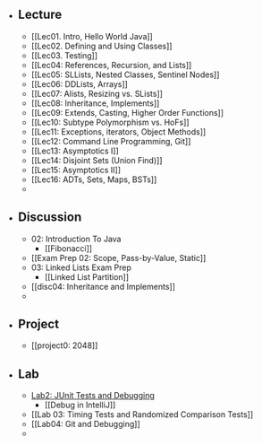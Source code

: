 - ## Lecture
	- [[Lec01. Intro, Hello World Java]]
	- [[Lec02. Defining and Using Classes]]
	- [[Lec03. Testing]]
	- [[Lec04: References, Recursion, and Lists]]
	- [[Lec05: SLLists, Nested Classes, Sentinel Nodes]]
	- [[Lec06: DDLists, Arrays]]
	- [[Lec07: Alists, Resizing vs. SLists]]
	- [[Lec08: Inheritance, Implements]]
	- [[Lec09: Extends, Casting, Higher Order Functions]]
	- [[Lec10: Subtype Polymorphism vs. HoFs]]
	- [[Lec11: Exceptions, iterators, Object Methods]]
	- [[Lec12: Command Line Programming, Git]]
	- [[Lec13: Asymptotics I]]
	- [[Lec14: Disjoint Sets (Union Find)]]
	- [[Lec15: Asymptotics II]]
	- [[Lec16: ADTs, Sets, Maps, BSTs]]
	-
- ## Discussion
	- 02: Introduction To Java
		- [[Fibonacci]]
	- [[Exam Prep 02: Scope, Pass-by-Value, Static]]
	- 03: Linked Lists Exam Prep
		- [[Linked List Partition]]
	- [[disc04: Inheritance and Implements]]
	-
- ## Project
	- [[project0: 2048]]
- ## Lab
	- [Lab2: JUnit Tests and Debugging](https://sp21.datastructur.es/materials/lab/lab2/lab2)
		- [[Debug in IntelliJ]]
	- [[Lab 03: Timing Tests and Randomized Comparison Tests]]
	- [[Lab04: Git and Debugging]]
	-